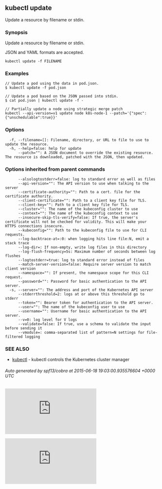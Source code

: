 ## kubectl update

Update a resource by filename or stdin.

### Synopsis


Update a resource by filename or stdin.

JSON and YAML formats are accepted.

```
kubectl update -f FILENAME
```

### Examples

```
// Update a pod using the data in pod.json.
$ kubectl update -f pod.json

// Update a pod based on the JSON passed into stdin.
$ cat pod.json | kubectl update -f -

// Partially update a node using strategic merge patch
kubectl --api-version=v1 update node k8s-node-1 --patch='{"spec":{"unschedulable":true}}'
```

### Options

```
  -f, --filename=[]: Filename, directory, or URL to file to use to update the resource.
  -h, --help=false: help for update
      --patch="": A JSON document to override the existing resource. The resource is downloaded, patched with the JSON, then updated.
```

### Options inherited from parent commands

```
      --alsologtostderr=false: log to standard error as well as files
      --api-version="": The API version to use when talking to the server
      --certificate-authority="": Path to a cert. file for the certificate authority.
      --client-certificate="": Path to a client key file for TLS.
      --client-key="": Path to a client key file for TLS.
      --cluster="": The name of the kubeconfig cluster to use
      --context="": The name of the kubeconfig context to use
      --insecure-skip-tls-verify=false: If true, the server's certificate will not be checked for validity. This will make your HTTPS connections insecure.
      --kubeconfig="": Path to the kubeconfig file to use for CLI requests.
      --log-backtrace-at=:0: when logging hits line file:N, emit a stack trace
      --log-dir=: If non-empty, write log files in this directory
      --log-flush-frequency=5s: Maximum number of seconds between log flushes
      --logtostderr=true: log to standard error instead of files
      --match-server-version=false: Require server version to match client version
      --namespace="": If present, the namespace scope for this CLI request.
      --password="": Password for basic authentication to the API server.
  -s, --server="": The address and port of the Kubernetes API server
      --stderrthreshold=2: logs at or above this threshold go to stderr
      --token="": Bearer token for authentication to the API server.
      --user="": The name of the kubeconfig user to use
      --username="": Username for basic authentication to the API server.
      --v=0: log level for V logs
      --validate=false: If true, use a schema to validate the input before sending it
      --vmodule=: comma-separated list of pattern=N settings for file-filtered logging
```

### SEE ALSO
* [kubectl](kubectl.md)	 - kubectl controls the Kubernetes cluster manager

###### Auto generated by spf13/cobra at 2015-06-18 19:03:00.935576604 +0000 UTC

[![Analytics](https://kubernetes-site.appspot.com/UA-36037335-10/GitHub/docs/kubectl_update.md?pixel)]()


[![Analytics](https://kubernetes-site.appspot.com/UA-36037335-10/GitHub/release-0.20.0/docs/kubectl_update.md?pixel)]()
